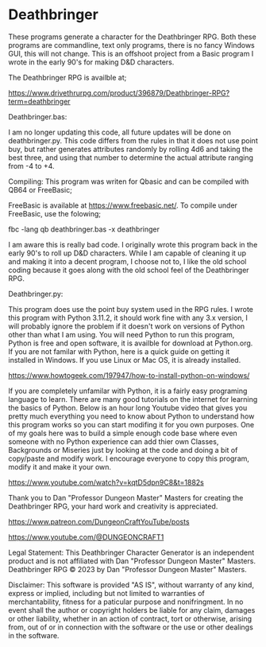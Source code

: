 # Deathbringer

These programs generate a character for the Deathbringer RPG. Both these programs are commandline, text only programs, there is no fancy Windows GUI, this will not change. This is an offshoot project from a Basic program I wrote in the early 90's for making D&D characters.

 The Deathbringer RPG is availble at;

https://www.drivethrurpg.com/product/396879/Deathbringer-RPG?term=deathbringer

Deathbringer.bas:

I am no longer updating this code, all future updates will be done on deathbringer.py. This code differs from the rules in that it does not use point buy, but rather generates attributes randomly by rolling 4d6 and taking the best three, and using that number to determine the actual attribute ranging from -4 to +4.

Compiling:
This program was writen for Qbasic and can be compiled with QB64 or FreeBasic;

FreeBasic is available at https://www.freebasic.net/. To compile under FreeBasic, use the folowing;

fbc -lang qb deathbringer.bas -x deathbringer 

I am aware this is really bad code. I originally wrote this program back in the early 90's to roll up D&D characters. While I am capable of cleaning it up and making it into a decent program, I choose not to, I like the old school coding because it goes along with the old school feel of the Deathbringer RPG. 

Deathbringer.py:

 This program does use the point buy system used in the RPG rules. I wrote this program with Python 3.11.2, it should work fine with any 3.x version, I will probably ignore the problem if it doesn't work on versions of Python other than what I am using. You will need Python to run this program, Python is free and open software, it is availble for download at Python.org. If you are not familar with Python, here is a quick guide on getting it installed in Windows. If you use Linux or Mac OS, it is already installed.

https://www.howtogeek.com/197947/how-to-install-python-on-windows/

If you are completely unfamilar with Python, it is a fairly easy programing language to learn. There are many good tutorials on the internet for learning the basics of Python. Below is an hour long Youtube video that gives you pretty much everything you need to know about Python to understand how this program works so you can start modifing it for you own purposes. One of my goals here was to build a simple enough code base where even someone with no Python experience can add thier own Classes, Backgrounds or Miseries just by looking at the code and doing a bit of copy/paste and modify work. I encourage everyone to copy this program, modify it and make it your own.

https://www.youtube.com/watch?v=kqtD5dpn9C8&t=1882s

Thank you to Dan "Professor Dungeon Master" Masters for creating the Deathbringer RPG, your hard work and creativity is appreciated.

https://www.patreon.com/DungeonCraftYouTube/posts

https://www.youtube.com/@DUNGEONCRAFT1

Legal Statement:
This Deathbringer Character Generator is an independent product and is not affiliated with Dan "Professor Dungeon Master" Masters. Deathbringer RPG © 2023 by Dan "Professor Dungeon Master" Masters.

Disclaimer: This software is provided "AS IS", without warranty of any kind, express or implied, including but not limited to warranties of merchantability, fitness for a paticular purpose and nonifringment. In no event shall the author or copyright holders be liable for any claim, damages or other liability, whether in an action of contract, tort or otherwise, arising from, out of or in connection with the software or the use or other dealings in the software.
